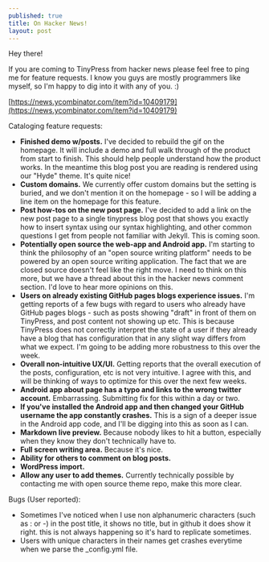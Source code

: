 ```yaml
---
published: true
title: On Hacker News!
layout: post
---
```

Hey there!

If you are coming to TinyPress from hacker news please feel free to ping me for feature requests. I know you guys are mostly programmers like myself, so I'm happy to dig into it with any of you. :)

[https://news.ycombinator.com/item?id=10409179](https://news.ycombinator.com/item?id=10409179)

Cataloging feature requests:

- <strong>Finished demo w/posts.</strong> I've decided to rebuild the gif on the homepage. It will include a demo and full walk through of the product from start to finish. This should help people understand how the product works. In the meantime this blog post you are reading is rendered using our "Hyde" theme. It's quite nice!
- <strong>Custom domains.</strong> We currently offer custom domains but the setting is buried, and we don't mention it on the homepage - so I will be adding a line item on the homepage for this feature.
- <strong>Post how-tos on the new post page.</strong> I've decided to add a link on the new post page to a single tinypress blog post that shows you exactly how to insert syntax using our syntax highlighting, and other common questions I get from people not familiar with Jekyll. This is coming soon.
- <strong>Potentially open source the web-app and Android app.</strong> I'm starting to think the philosophy of an "open source writing platform" needs to be powered by an open source writing application. The fact that we are closed source doesn't feel like the right move. I need to think on this more, but we have a thread about this in the hacker news comment section. I'd love to hear more opinions on this.
- <strong>Users on already existing GitHub pages blogs experience issues.</strong> I'm getting reports of a few bugs with regard to users who already have GitHub pages blogs - such as posts showing "draft" in front of them on TinyPress, and post content not showing up etc. This is because TinyPress does not correctly interpret the state of a user if they already have a blog that has configuration that in any slight way differs from what we expect. I'm going to be adding more robustness to this over the week.
- <strong>Overall non-intuitive UX/UI.</strong> Getting reports that the overall execution of the posts, configuration, etc is not very intuitive. I agree with this, and will be thinking of ways to optimize for this over the next few weeks.
- <strong>Android app about page has a typo and links to the wrong twitter account.</strong> Embarrassing. Submitting fix for this within a day or two.
- <strong>If you've installed the Android app and then changed your GitHub username the app constantly crashes.</strong> This is a sign of a deeper issue in the Android app code, and I'll be digging into this as soon as I can.
- <strong>Markdown live preview.</strong> Because nobody likes to hit a button, especially when they know they don't technically have to.
- <strong>Full screen writing area.</strong> Because it's nice.
- <strong>Ability for others to comment on blog posts.</strong>
- <strong>WordPress import.</strong>
- <strong>Allow any user to add themes.</strong> Currently technically possible by contacting me with open source theme repo, make this more clear.

Bugs (User reported):

- Sometimes I've noticed when I use non alphanumeric characters (such as : or -) in the post title, it shows no title, but in github it does show it right. this is not always happening so it's hard to replicate sometimes.
- Users with unique characters in their names get crashes everytime when we parse the _config.yml file. 